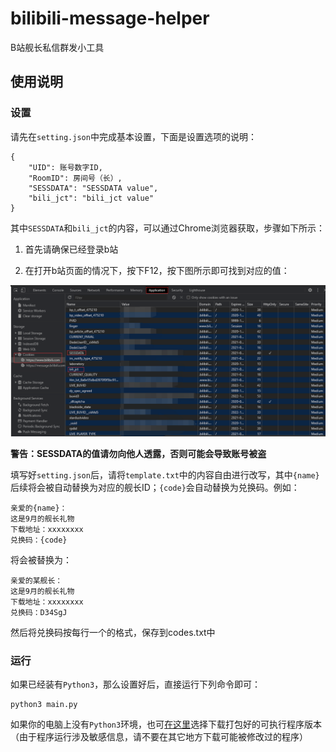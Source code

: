 # bilibili-message-helper

B站舰长私信群发小工具

## 使用说明

### 设置

请先在`setting.json`中完成基本设置，下面是设置选项的说明：

```
{
    "UID": 账号数字ID,
    "RoomID": 房间号（长）,
    "SESSDATA": "SESSDATA value",
    "bili_jct": "bili_jct value"
}
```

其中`SESSDATA`和`bili_jct`的内容，可以通过Chrome浏览器获取，步骤如下所示：

1. 首先请确保已经登录b站

2. 在打开b站页面的情况下，按下F12，按下图所示即可找到对应的值：

![](instruction.png)

**警告：SESSDATA的值请勿向他人透露，否则可能会导致账号被盗**

填写好`setting.json`后，请将`template.txt`中的内容自由进行改写，其中`{name}`后续将会被自动替换为对应的舰长ID；`{code}`会自动替换为兑换码。例如：

```
亲爱的{name}：
这是9月的舰长礼物
下载地址：xxxxxxxx
兑换码：{code}
```

将会被替换为：

```
亲爱的某舰长：
这是9月的舰长礼物
下载地址：xxxxxxxx
兑换码：D34SgJ
```

然后将兑换码按每行一个的格式，保存到codes.txt中

### 运行

如果已经装有`Python3`，那么设置好后，直接运行下列命令即可：

```
python3 main.py
```

如果你的电脑上没有`Python3`环境，也可[在这里](https://github.com/Xinrea/bilibili-message-helper/releases/latest)选择下载打包好的可执行程序版本（由于程序运行涉及敏感信息，请不要在其它地方下载可能被修改过的程序）
